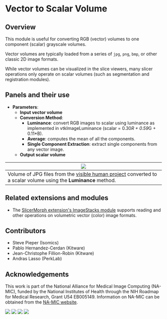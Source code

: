 # Vector to Scalar Volume

## Overview

This module is useful for converting RGB (vector) volumes to one component (scalar) grayscale volumes.

Vector volumes are typically loaded from a series of `jpg`, `png`, `bmp`, or other classic 2D image formats.

While vector volumes can be visualized in the slice viewers, many slicer operations only operate on scalar volumes (such as segmentation and registration modules).

## Panels and their use

- **Parameters**:
  - **Input vector volume**
  - **Conversion Method**:
    - **Luminance**: convert RGB images to scalar using luminance as implemented in vtkImageLuminance (scalar = 0.30*R + 0.59*G + 0.11*B).
    - **Average**: computes the mean of all the components.
    - **Single Component Extraction**: extract single components from any vector image.
  - **Output scalar volume**


| ![](https://github.com/Slicer/Slicer/releases/download/docs-resources/module_vectortoscalarvolume_visiblehuman_luminance_2012_08_18.png) |
|--|
| Volume of JPG files from the [visible human project](https://www.nlm.nih.gov/research/visible/visible_human.html) converted to a scalar volume using the **Luminance** method. |

## Related extensions and modules

- The [SlicerMorph extension's ImageStacks module](https://github.com/SlicerMorph/SlicerMorph#module-descriptions) supports reading and other operations on volumetric vector (color) image formats.

## Contributors

- Steve Pieper (Isomics)
- Pablo Hernandez-Cerdan (Kitware)
- Jean-Christophe Fillion-Robin (Kitware)
- Andras Lasso (PerkLab)

## Acknowledgements

This work is part of the National Alliance for Medical Image Computing (NA-MIC), funded by the National Institutes of Health through the NIH Roadmap for Medical Research, Grant U54 EB005149. Information on NA-MIC can be obtained from the [NA-MIC website](https://www.na-mic.org/).

![](https://github.com/Slicer/Slicer/releases/download/docs-resources/logo_namic.png)
![](https://github.com/Slicer/Slicer/releases/download/docs-resources/logo_isomics.png)
![](https://github.com/Slicer/Slicer/releases/download/docs-resources/logo_kitware.png)
![](https://github.com/Slicer/Slicer/releases/download/docs-resources/logo_perklab.png)

